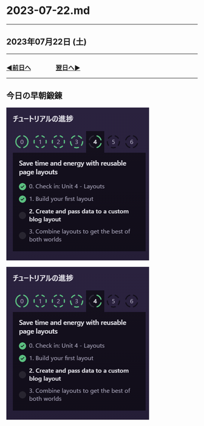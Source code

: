 # 2023-07-22.md

---

## 2023年07月22日 (土)

---

### [◀️前日へ](https://github.com/yuasys/chatty-journal/blob/main/2023/07/2023-07-21.md)&emsp;&emsp;&emsp;&emsp;[翌日へ▶️](https://github.com/yuasys/chatty-journal/blob/main/2023/07/2023-07-23.md)

---

## 今日の早朝鍛錬

![進捗グラフ](https://raw.githubusercontent.com/yuasys/chatty-journal/main/images/Snapshot%202023-07-22%2003.38.40.png)

<img src='https://raw.githubusercontent.com/yuasys/chatty-journal/main/images/Snapshot%202023-07-22%2003.38.40.png' />

